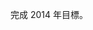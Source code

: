 <!--
.. link: 
.. description: 
.. tags: all, murmur
.. date: 2015/01/03 23:06:22
.. title: 2015 年目標
.. slug: 20150103_the-goal-for-2015
-->

完成 2014 年目標。